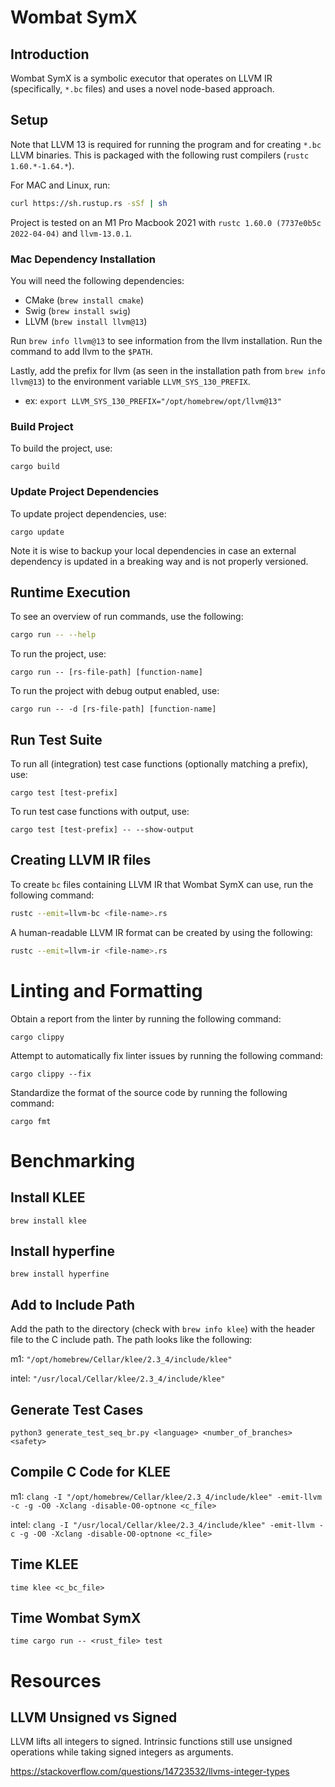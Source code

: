 # Wombat SymX

## Introduction

Wombat SymX is a symbolic executor that operates on LLVM IR (specifically, `*.bc` files) and uses a novel node-based approach.

## Setup

Note that LLVM 13 is required for running the program and for creating `*.bc` LLVM binaries. This is packaged with the following rust compilers (`rustc 1.60.*-1.64.*`).

For MAC and Linux, run:
```zsh
curl https://sh.rustup.rs -sSf | sh
```

Project is tested on an M1 Pro Macbook 2021 with `rustc 1.60.0 (7737e0b5c 2022-04-04)` and `llvm-13.0.1`.

### Mac Dependency Installation

You will need the following dependencies:
- CMake (`brew install cmake`)
- Swig (`brew install swig`)
- LLVM (`brew install llvm@13`)

Run `brew info llvm@13` to see information from the llvm installation. Run the command to add llvm to the `$PATH`.

Lastly, add the prefix for llvm (as seen in the installation path from `brew info llvm@13`) to the environment variable `LLVM_SYS_130_PREFIX`.
- ex: `export LLVM_SYS_130_PREFIX="/opt/homebrew/opt/llvm@13"`

### Build Project

To build the project, use:
```
cargo build
```

### Update Project Dependencies

To update project dependencies, use:
```
cargo update
```
Note it is wise to backup your local dependencies in case an external dependency is updated in a breaking way and is not properly versioned.

## Runtime Execution

To see an overview of run commands, use the following:
```bash
cargo run -- --help
```

To run the project, use:
```
cargo run -- [rs-file-path] [function-name]
```

To run the project with debug output enabled, use:
```
cargo run -- -d [rs-file-path] [function-name]
```

## Run Test Suite

To run all (integration) test case functions (optionally matching a prefix), use:
```
cargo test [test-prefix]
```

To run test case functions with output, use:
```
cargo test [test-prefix] -- --show-output
```


## Creating LLVM IR files

To create `bc` files containing LLVM IR that Wombat SymX can use, run the following command:
```zsh
rustc --emit=llvm-bc <file-name>.rs
```

A human-readable LLVM IR format can be created by using the following:
```zsh
rustc --emit=llvm-ir <file-name>.rs
```

# Linting and Formatting

Obtain a report from the linter by running the following command:
```
cargo clippy
```

Attempt to automatically fix linter issues by running the following command:
```
cargo clippy --fix
```

Standardize the format of the source code by running the following command:
```
cargo fmt
```

# Benchmarking
## Install KLEE

`brew install klee`

## Install hyperfine

`brew install hyperfine`

## Add to Include Path

Add the path to the directory (check with `brew info klee`) with the header file to the C include path.
The path looks like the following:

m1: `"/opt/homebrew/Cellar/klee/2.3_4/include/klee"`

intel: `"/usr/local/Cellar/klee/2.3_4/include/klee"`

## Generate Test Cases
`python3 generate_test_seq_br.py <language> <number_of_branches> <safety>`

## Compile C Code for KLEE
m1: `clang -I "/opt/homebrew/Cellar/klee/2.3_4/include/klee" -emit-llvm -c -g -O0 -Xclang -disable-O0-optnone <c_file>`

intel: `clang -I "/usr/local/Cellar/klee/2.3_4/include/klee" -emit-llvm -c -g -O0 -Xclang -disable-O0-optnone <c_file>`

## Time KLEE
`time klee <c_bc_file>`

## Time Wombat SymX
`time cargo run -- <rust_file> test`  


# Resources

## LLVM Unsigned vs Signed

LLVM lifts all integers to signed. Intrinsic functions still use unsigned operations while taking signed integers as arguments.

https://stackoverflow.com/questions/14723532/llvms-integer-types
